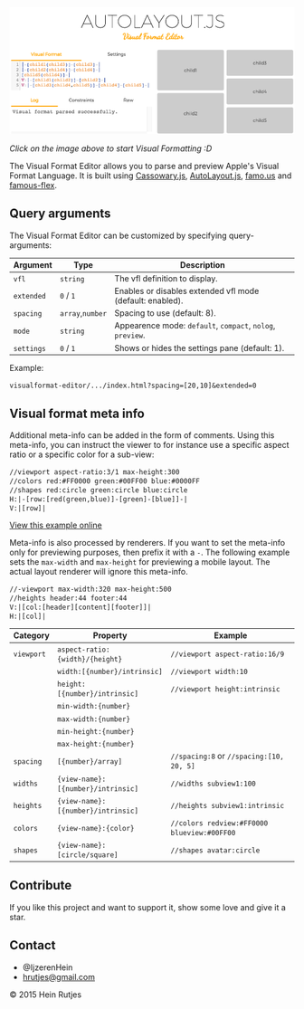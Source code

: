 [![Screenshot](screenshot.png)](https://rawgit.com/IjzerenHein/visualformat-editor/master/dist/index.html)

*Click on the image above to start Visual Formatting :D*

The Visual Format Editor allows you to parse and preview Apple's Visual Format Language. It is built using [Cassowary.js](https://github.com/slightlyoff/cassowary.js), [AutoLayout.js](https://github.com/IjzerenHein/autolayout.js), [famo.us](http://famous.org) and [famous-flex](https://github.com/IjzerenHein/famous-flex).


## Query arguments

The Visual Format Editor can be customized by specifying query-arguments:

|Argument|Type|Description
|---|---|---|
|`vfl`|`string`|The vfl definition to display.|
|`extended`|`0` / `1`|Enables or disables extended vfl mode (default: enabled).|
|`spacing`|`array`,`number`|Spacing to use (default: 8).|
|`mode`|`string`|Appearence mode: `default`, `compact`, `nolog`, `preview`.|
|`settings`|`0` / `1`|Shows or hides the settings pane (default: 1).|

Example:

    visualformat-editor/.../index.html?spacing=[20,10]&extended=0


## Visual format meta info

Additional meta-info can be added in the form of comments. Using this meta-info, you can instruct the viewer to for instance use a specific aspect ratio or a specific color for a sub-view:

```vfl
//viewport aspect-ratio:3/1 max-height:300
//colors red:#FF0000 green:#00FF00 blue:#0000FF
//shapes red:circle green:circle blue:circle
H:|-[row:[red(green,blue)]-[green]-[blue]]-|
V:|[row]|
```
[View this example online](https://rawgit.com/IjzerenHein/visualformat-editor/master/dist/index.html?vfl=rgb)

Meta-info is also processed by renderers. If you want to set the meta-info only for previewing purposes, then prefix it with a `-`. The following example sets the `max-width` and `max-height` for previewing a mobile layout. The actual layout renderer will ignore this meta-info.

```vfl
//-viewport max-width:320 max-height:500
//heights header:44 footer:44
V:|[col:[header][content][footer]]|
H:|[col]|
```

|Category|Property|Example|
|--------|--------|-------|
|`viewport`|`aspect-ratio:{width}/{height}`|`//viewport aspect-ratio:16/9`|
||`width:[{number}/intrinsic]`|`//viewport width:10`|
||`height:[{number}/intrinsic]`|`//viewport height:intrinsic`|
||`min-width:{number}`|
||`max-width:{number}`|
||`min-height:{number}`|
||`max-height:{number}`|
|`spacing`|`[{number}/array]`|`//spacing:8` or `//spacing:[10, 20, 5]`|
|`widths`|`{view-name}:[{number}/intrinsic]`|`//widths subview1:100`|
|`heights`|`{view-name}:[{number}/intrinsic]`|`//heights subview1:intrinsic`|
|`colors`|`{view-name}:{color}`|`//colors redview:#FF0000 blueview:#00FF00`|
|`shapes`|`{view-name}:[circle/square]`|`//shapes avatar:circle`|


## Contribute

If you like this project and want to support it, show some love
and give it a star.


## Contact
-   @IjzerenHein
-   hrutjes@gmail.com

© 2015 Hein Rutjes
